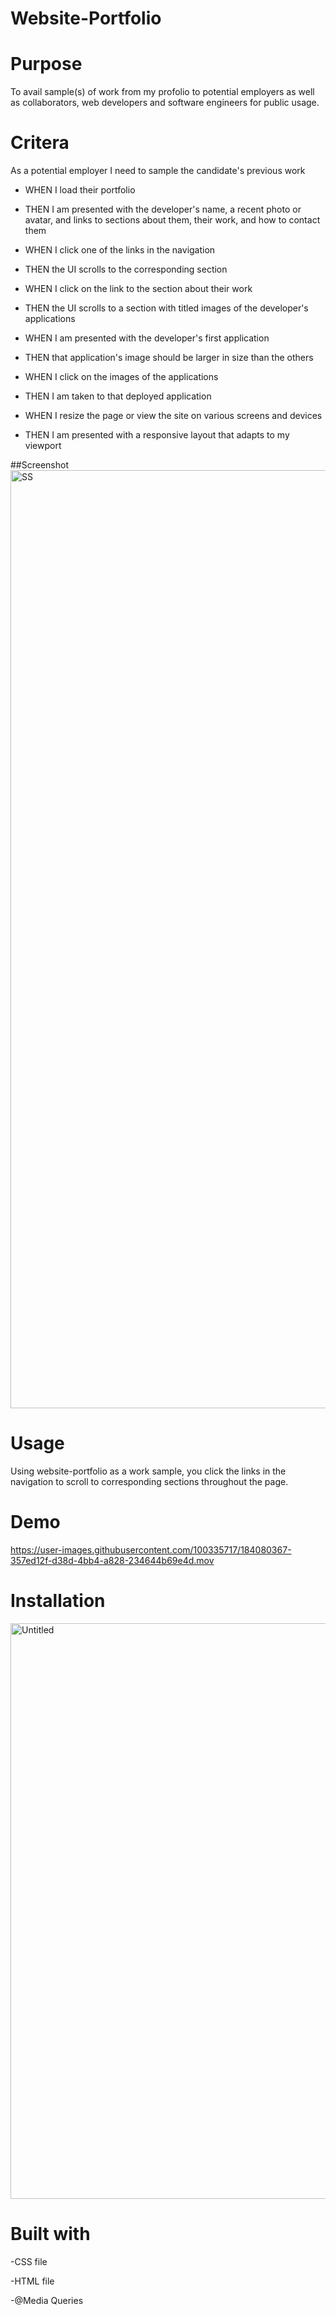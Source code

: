 # Website-Portfolio

# Purpose

To avail sample(s) of work from my profolio to potential employers as well as collaborators, web developers and software engineers for public usage. 

# Critera

As a potential employer I need to sample the candidate's previous work

* WHEN I load their portfolio
* THEN I am presented with the developer's name, a recent photo or avatar, and links to sections about them, their     work, and how to contact them

* WHEN I click one of the links in the navigation
* THEN the UI scrolls to the corresponding section

* WHEN I click on the link to the section about their work
* THEN the UI scrolls to a section with titled images of the developer's applications

* WHEN I am presented with the developer's first application
* THEN that application's image should be larger in size than the others

* WHEN I click on the images of the applications
* THEN I am taken to that deployed application

* WHEN I resize the page or view the site on various screens and devices
* THEN I am presented with a responsive layout that adapts to my viewport

##Screenshot
<img width="1501" alt="SS" src="https://user-images.githubusercontent.com/100335717/184080350-55a9a108-d80c-410d-bee1-8597f72692fa.png">

# Usage

Using website-portfolio as a work sample, you click the links in the navigation to scroll to corresponding sections throughout the page.

# Demo 
https://user-images.githubusercontent.com/100335717/184080367-357ed12f-d38d-4bb4-a828-234644b69e4d.mov


# Installation

<img width="921" alt="Untitled" src="https://user-images.githubusercontent.com/100335717/184080849-bd3b6302-6bb4-4e2d-92ed-1bf2635e397a.png">


# Built with

-CSS file

-HTML file

-@Media Queries







